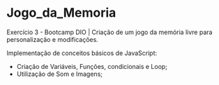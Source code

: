 # Jogo_da_Memoria
Exercício 3 - Bootcamp DIO | Criação de um jogo da memória livre para personalização e modificações.

Implementação de conceitos básicos de JavaScript:
- Criação de Variáveis, Funções, condicionais e Loop;
- Utilização de Som e Imagens; 
